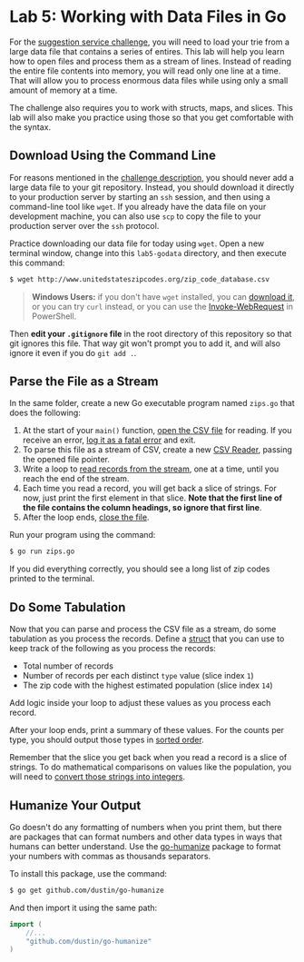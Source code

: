 # Lab 5: Working with Data Files in Go

For the [suggestion service challenge](https://info344.ischool.uw.edu/course/challenges/go), you will need to load your trie from a large data file that contains a series of entires. This lab will help you learn how to open files and process them as a stream of lines. Instead of reading the entire file contents into memory, you will read only one line at a time. That will allow you to process enormous data files while using only a small amount of memory at a time.

The challenge also requires you to work with structs, maps, and slices. This lab will also make you practice using those so that you get comfortable with the syntax.

## Download Using the Command Line

For reasons mentioned in the [challenge description](https://info344.ischool.uw.edu/course/challenges/go), you should never add a large data file to your git repository. Instead, you should download it directly to your production server by starting an `ssh` session, and then using a command-line tool like `wget`. If you already have the data file on your development machine, you can also use `scp` to copy the file to your production server over the `ssh` protocol.

Practice downloading our data file for today using `wget`. Open a new terminal window, change into this `lab5-godata` directory, and then execute this command:

```bash
$ wget http://www.unitedstateszipcodes.org/zip_code_database.csv
```

> **Windows Users:** if you don't have `wget` installed, you can [download it](http://gnuwin32.sourceforge.net/packages/wget.htm), or you can try `curl` instead, or you can use the [Invoke-WebRequest](https://technet.microsoft.com/en-us/library/hh849901) in PowerShell.

Then **edit your `.gitignore` file** in the root directory of this repository so that git ignores this file. That way git won't prompt you to add it, and will also ignore it even if you do `git add .`.

## Parse the File as a Stream

In the same folder, create a new Go executable program named `zips.go` that does the following:

1. At the start of your `main()` function, [open the CSV file](https://golang.org/pkg/os/#Open) for reading. If you receive an error, [log it as a fatal error](https://golang.org/pkg/log/#Logger.Fatal) and exit.
2. To parse this file as a stream of CSV, create a new [CSV Reader](https://golang.org/pkg/encoding/csv/#NewReader), passing the opened file pointer.
3. Write a loop to [read records from the stream](https://golang.org/pkg/encoding/csv/#example_Reader), one at a time, until you reach the end of the stream.
4. Each time you read a record, you will get back a slice of strings. For now, just print the first element in that slice. **Note that the first line of the file contains the column headings, so ignore that first line**.
5. After the loop ends, [close the file](https://golang.org/pkg/os/#File.Close).

Run your program using the command:

```bash
$ go run zips.go
```

If you did everything correctly, you should see a long list of zip codes printed to the terminal.

## Do Some Tabulation

Now that you can parse and process the CSV file as a stream, do some tabulation as you process the records. Define a [struct](https://gobyexample.com/structs) that you can use to keep track of the following as you process the records:

- Total number of records
- Number of records per each distinct `type` value (slice index `1`)
- The zip code with the highest estimated population (slice index `14`)

Add logic inside your loop to adjust these values as you process each record. 

After your loop ends, print a summary of these values. For the counts per type, you should output those types in [sorted order](https://golang.org/pkg/sort/).

Remember that the slice you get back when you read a record is a slice of strings. To do mathematical comparisons on values like the population, you will need to [convert those strings into integers](https://golang.org/pkg/strconv/).

## Humanize Your Output

Go doesn't do any formatting of numbers when you print them, but there are packages that can format numbers and other data types in ways that humans can better understand. Use the [go-humanize](https://github.com/dustin/go-humanize) package to format your numbers with commas as thousands separators.

To install this package, use the command:

```bash
$ go get github.com/dustin/go-humanize
```

And then import it using the same path:

```go
import (
    //...
    "github.com/dustin/go-humanize"
)
```
